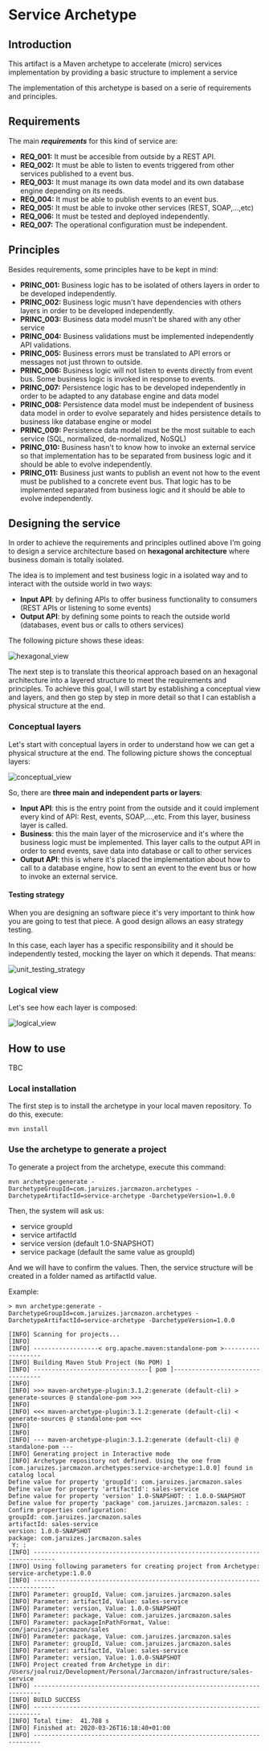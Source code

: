# Service Archetype

## Introduction
This artifact is a Maven archetype to accelerate (micro) services implementation by providing a basic structure
to implement a service

The implementation of this archetype is based on a serie of requirements and principles. 



## Requirements

The main ***requirements*** for this kind of service are:

- **REQ_001:** It must be accesible from outside by a REST API.
- **REQ_002:** It must be able to listen to events triggered from other services published to a event bus.
- **REQ_003:** It must manage its own data model and its own database engine depending on its needs.
- **REQ_004:** It must be able to publish events to an event bus.
- **REQ_005:** It must be able to invoke other services (REST, SOAP,...,etc)
- **REQ_006:** It must be tested and deployed independently.
- **REQ_007:** The operational configuration must be independent.



## Principles

Besides requirements, some principles have to be kept in mind:

- **PRINC_001:** Business logic has to be isolated of others layers in order to be developed independently.
- **PRINC_002:** Business logic musn't have dependencies with others layers in order to be developed independently.
- **PRINC_003:** Business data model musn't be shared with any other service
- **PRINC_004:** Business validations must be implemented independently API validations.
- **PRINC_005:** Business errors must be translated to API errors or messages not just thrown to outside.
- **PRINC_006:** Business logic will not listen to events directly from event bus. Some business logic is invoked in response to events.
- **PRINC_007:** Persistence logic has to be developed independently in order to be adapted to any database engine and data model
- **PRINC_008:** Persistence data model must be independent of business data model in order to evolve separately and hides persistence details to business like database engine or model
- **PRINC_009:** Persistence data model must be the most suitable to each service (SQL, normalized, de-normalized, NoSQL)
- **PRINC_010:** Business hasn't to know how to invoke an external service so that implementation has to be separated from business logic and it should be able to evolve independently.
- **PRINC_011:** Business just wants to publish an event not how to the event must be published to a concrete event bus. That logic has to be implemented separated from business logic and it should be able to evolve independently.



## Designing the service

In order to achieve the requirements and principles outlined above I'm going to design a service architecture based on **hexagonal architecture** where business domain is totally isolated. 

The idea is to implement and test business logic in a isolated way and to interact with the outside world in two ways:

- **Input API**: by defining APIs to offer business functionality to consumers (REST APIs or listening to some events)
- **Output API**: by defining some points to reach the outside world (databases, event bus or calls to others services)

The following picture shows these ideas:

![hexagonal_view](/doc/images/conceptual_view_hexagonal.png)

The next step is to translate this theorical approach based on an hexagonal architecture into a layered structure to meet the requirements and principles. To achieve this goal, I will start by establishing a conceptual view and layers, and then go step by step in more detail so that I can establish a physical structure at the end.



### Conceptual layers

Let's start with conceptual layers in order to understand how we can get a physical structure at the end. The following picture shows the conceptual layers:

![conceptual_view](/doc/images/conceptual_view_layers.png)

So, there are **three main and independent parts or layers**:

* **Input API**: this is the entry point from the outside and it could implement every kind of API: Rest, events, SOAP,...,etc. From this layer, business layer is called.
* **Business**: this the main layer of the microservice and it's where the business logic must be implemented. This layer calls to the output API in
order to send events, save data into database or call to other services
* **Output API**: this is where it's placed the implementation about how to call to a database engine, how to sent an event to the event bus or how to invoke an external
service.



#### Testing strategy

When you are designing an software piece it's very important to think how you are going to test that piece. A good design allows an easy strategy testing.

In this case, each layer has a specific responsibility and it should be independently tested, mocking the layer on which it depends. That means:

![unit_testing_strategy](/doc/images/unit_testing_strategy.png)



### Logical view

Let's see how each layer is composed:



![logical_view](/doc/images/logical_view.png)



## How to use

TBC

### Local installation
The first step is to install the archetype in your local maven repository. To do this, execute:

```
mvn install
```

### Use the archetype to generate a project
To generate a project from the archetype, execute this command:
```
mvn archetype:generate -DarchetypeGroupId=com.jaruizes.jarcmazon.archetypes -DarchetypeArtifactId=service-archetype -DarchetypeVersion=1.0.0
```

Then, the system will ask us:

- service groupId
- service artifactId
- service version (default 1.0-SNAPSHOT)
- service package (default the same value as groupId)

And we will have to confirm the values. Then, the service structure will be created in a folder named as artifactId value.

Example:

```
> mvn archetype:generate -DarchetypeGroupId=com.jaruizes.jarcmazon.archetypes -DarchetypeArtifactId=service-archetype -DarchetypeVersion=1.0.0

[INFO] Scanning for projects...
[INFO] 
[INFO] ------------------< org.apache.maven:standalone-pom >-------------------
[INFO] Building Maven Stub Project (No POM) 1
[INFO] --------------------------------[ pom ]---------------------------------
[INFO] 
[INFO] >>> maven-archetype-plugin:3.1.2:generate (default-cli) > generate-sources @ standalone-pom >>>
[INFO] 
[INFO] <<< maven-archetype-plugin:3.1.2:generate (default-cli) < generate-sources @ standalone-pom <<<
[INFO] 
[INFO] 
[INFO] --- maven-archetype-plugin:3.1.2:generate (default-cli) @ standalone-pom ---
[INFO] Generating project in Interactive mode
[INFO] Archetype repository not defined. Using the one from [com.jaruizes.jarcmazon.archetypes:service-archetype:1.0.0] found in catalog local
Define value for property 'groupId': com.jaruizes.jarcmazon.sales 
Define value for property 'artifactId': sales-service
Define value for property 'version' 1.0-SNAPSHOT: : 1.0.0-SNAPSHOT
Define value for property 'package' com.jaruizes.jarcmazon.sales: : 
Confirm properties configuration:
groupId: com.jaruizes.jarcmazon.sales
artifactId: sales-service
version: 1.0.0-SNAPSHOT
package: com.jaruizes.jarcmazon.sales
 Y: : 
[INFO] ----------------------------------------------------------------------------
[INFO] Using following parameters for creating project from Archetype: service-archetype:1.0.0
[INFO] ----------------------------------------------------------------------------
[INFO] Parameter: groupId, Value: com.jaruizes.jarcmazon.sales
[INFO] Parameter: artifactId, Value: sales-service
[INFO] Parameter: version, Value: 1.0.0-SNAPSHOT
[INFO] Parameter: package, Value: com.jaruizes.jarcmazon.sales
[INFO] Parameter: packageInPathFormat, Value: com/jaruizes/jarcmazon/sales
[INFO] Parameter: package, Value: com.jaruizes.jarcmazon.sales
[INFO] Parameter: groupId, Value: com.jaruizes.jarcmazon.sales
[INFO] Parameter: artifactId, Value: sales-service
[INFO] Parameter: version, Value: 1.0.0-SNAPSHOT
[INFO] Project created from Archetype in dir: /Users/joalruiz/Development/Personal/Jarcmazon/infrastructure/sales-service
[INFO] ------------------------------------------------------------------------
[INFO] BUILD SUCCESS
[INFO] ------------------------------------------------------------------------
[INFO] Total time:  41.788 s
[INFO] Finished at: 2020-03-26T16:18:40+01:00
[INFO] ------------------------------------------------------------------------
```

